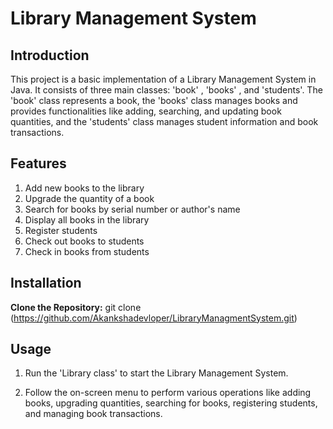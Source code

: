 # Library Management System

## Introduction
This project is a basic implementation of a Library Management System in Java. It consists of three main classes: 'book' , 'books' , and 'students'. The 'book' class represents a book, the 'books' class manages books and provides functionalities like adding, searching, and updating book quantities, and the 'students' class manages student information and book transactions.

## Features
1. Add new books to the library
2. Upgrade the quantity of a book
3. Search for books by serial number or author's name
4. Display all books in the library
5. Register students
6. Check out books to students
7. Check in books from students


## Installation

**Clone the Repository:**
git clone (https://github.com/Akankshadevloper/LibraryManagmentSystem.git)

## Usage
1. Run the 'Library class' to start the Library Management System.

2. Follow the on-screen menu to perform various operations like adding books, upgrading quantities, searching for books, registering students, and managing book transactions.

